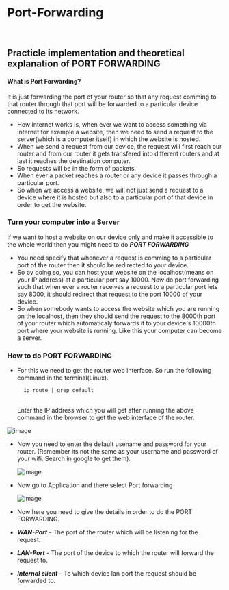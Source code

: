 # Port-Forwarding
<br>

## Practicle implementation and theoretical explanation of PORT FORWARDING

#### What is Port Forwarding?
It is just forwarding the port of your router so that any request comming to that router through that port will be forwarded to a particular device connected to its network.
* How internet works is, when ever we want to access something via internet for example a website, then we need to send a request to the server(which is a computer itself) in which the website is hosted.
* When we send a request from our device, the request will first reach our router and from our router it gets transfered into different routers and at last it reaches the destination computer.
* So requests will be in the form of packets.
* When ever a packet reaches a router or any device it passes through a particular port.
* So when we access a website, we will not just send a request to a device where it is hosted but also to a particular port of that device in order to get the website.

### Turn your computer into a Server

If we want to host a website on our device only and make it accessible to the whole world then you might need to do ***PORT FORWARDING***
* You need specify that whenever a request is comming to a particular port of the router then it should be redirected to your device.
* So by doing so, you can host your website on the localhost(means on your IP address) at a particular port say 10000. Now do port forwarding such that when ever a router receives a request to a particular port lets say 8000, it should redirect that request to the port 10000 of your device.
* So when somebody wants to access the website which you are running on the localhost, then they should send the request to the 8000th port of your router which automaticaly forwards it to your device's 10000th port where your website is running.
Like this your computer can become a server.

### How to do PORT FORWARDING

* For this we need to get the router web interface. So run the following command in the terminal(Linux).
  <br>
  
        ip route | grep default
  
  <br>
  Enter the IP address which you will get after running the above command in the browser to get the web interface of the router.
  
![image](https://github.com/sanjeevholla26/Port-Forwarding/assets/104841119/9f028cdb-2f2c-49c8-9eee-96b3f9b74e6a)

* Now you need to enter the default usename and password for your router. (Remember its not the same as your username and password of your wifi. Search in google to get them).
  <br>

  ![image](https://github.com/sanjeevholla26/Port-Forwarding/assets/104841119/9e0cd180-4256-4f69-a540-9a75eeaa238d)

* Now go to Application and there select Port forwarding

  ![image](https://github.com/sanjeevholla26/Port-Forwarding/assets/104841119/5644ce31-4f40-4fce-9be7-c2bdd2ee7a95)

* Now here you need to give the details in order to do the PORT FORWARDING.
* ***WAN-Port*** - The port of the router which will be listening for the request.
* ***LAN-Port*** - The port of the device to which the router will forward the request to.
* ***Internal client*** - To which device lan port the request should be forwarded to.



   
